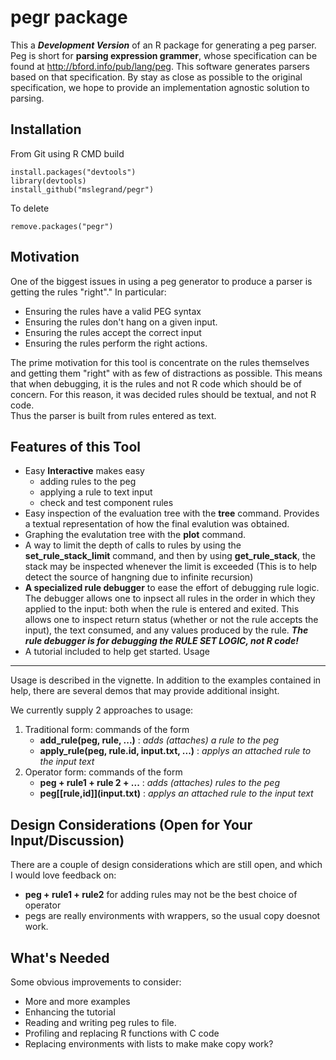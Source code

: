 pegr package
====

This a ***Development Version*** of an R package for generating a peg parser. Peg is short for
**parsing expression grammer**, whose specification can be found at http://bford.info/pub/lang/peg. 
This software generates parsers based on that specification. By stay as close as possible to the 
original specification, we hope to provide an implementation agnostic solution to parsing. 

Installation
-----

From Git using R CMD build
```
install.packages("devtools")
library(devtools)
install_github("mslegrand/pegr")

```
To delete
```
remove.packages("pegr")
```

Motivation
------

One of the biggest issues in using a peg generator to produce a parser is getting the rules "right"."
In particular:
* Ensuring the rules have a valid PEG syntax
* Ensuring the rules don't hang on a given input.
* Ensuring the rules accept the correct input
* Ensuring the rules perform the right actions.

The prime motivation for this tool is concentrate on the rules themselves and getting them "right" with as
few of distractions as possible. This means that when debugging, it is the rules and not R code which should be of 
concern. For this reason, it was decided rules should be textual, and not R code.  
Thus the parser is built from rules entered as text.


Features of this Tool
-------
*  Easy **Interactive**  makes easy 
    *  adding rules to the peg
    *  applying a rule to text input
    *  check  and test component rules
*  Easy inspection of the evaluation tree with the **tree** command. Provides a textual representation of how the final evalution was obtained.
*  Graphing the evalutation tree with the **plot** command. 
*  A way to limit the depth of calls to rules by using the **set_rule_stack_limit** command, and then by using **get_rule_stack**, the stack may be inspected whenever the limit is exceeded (This is to help detect the source of  hangning due to infinite recursion)
*  **A  specialized rule debugger** to ease the effort of debugging rule logic.  The debugger allows one to inpsect all rules in the order in which they applied to the input: both when the rule is entered and exited. This allows one to inspect return status (whether or not the rule accepts the input), the text consumed, and any values produced by the rule.  ***The rule debugger is for debugging the RULE SET LOGIC, not R code!***
* A tutorial included to help get started.
Usage
-------

Usage is described in the vignette.   In addition to the examples contained in help,
there are several demos that may provide additional insight.

We currently supply 2 approaches to usage:

1. Traditional form: commands of the form 
   * **add_rule(peg, rule, ...)** : *adds (attaches) a rule to the peg*
   * **apply_rule(peg, rule.id, input.txt, ...)**  : *applys an attached rule to the input text*
2. Operator form: commands of the form 
   * **peg + rule1 + rule 2 + ...** : *adds (attaches) rules to the peg*
   * **peg\[\[rule,id]](input.txt)** : *applys an attached rule to the input text*

Design Considerations (Open for Your Input/Discussion)
---------
There are a couple of design considerations which are still open, and which I would love feedback on:
* **peg + rule1 + rule2** for adding rules may not be the best choice of operator
* pegs are really environments with wrappers, so the usual copy doesnot work.

What's Needed
-------

Some obvious  improvements to consider:
*  More and more examples
*  Enhancing the tutorial
*  Reading and writing peg rules to file. 
*  Profiling and replacing R functions with C code
*  Replacing environments with lists to make make copy work?




